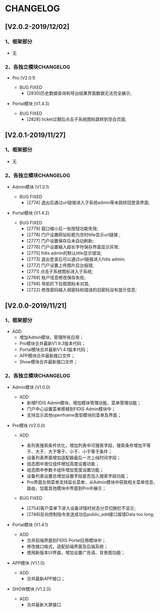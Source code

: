 # CHANGELOG

## [V2.0.2-2019/12/02]

### 1、框架部分

- 无
  
### 2、各独立模块CHANGELOG

- Pro (V2.0.1)
  - BUG FIXED
    - [2830]历史数据查询和导出结果界面数据无法完全展示;
  
- Portal模块 (V1.4.3)
  - BUG FIXED
    - [2828] ticket过期后点击子系统图标跳转到空白页面;

## [V2.0.1-2019/11/27]

### 1、框架部分

- 无
  
### 2、各独立模块CHANGELOG

- Admin模块 (V1.0.1)
  - BUG FIXED
    - [2774] 退出后通过url链接进入子系统admin等未跳转回登录界面;
  
- Portal模块 (V1.4.2)
  - BUG FIXED
    - [2779] 窗口缩小后一些按钮功能失效;
    - [2778] 门户设置网站标题为空时title显示url链接  ;
    - [2777] 门户设置保存后未自动刷新;
    - [2776] 门户设置输入超长字符保存界面显示异常;
    - [2775] fidis admin的默认title显示错误;
    - [2773] 退出登录后可以通过url链接进入fidis admin;
    - [2772] 门户设置上传图片后台报错;
    - [2771] 点击子系统图标进入子系统;
    - [2769] 账户信息修改保存失败;
    - [2768] 导航栏下拉框图标未对其;
    - [2722] 修改密码输入弱密码和错误的旧密码没有提示信息;
  
## [V2.0.0-2019/11/21]

### 1、框架部分

- ADD
  - 增加Admin模块，管理所有应用；
  - Pro模块合并最新V1.9.3版本代码；
  - Portal模块合并最新V1.4.1版本代码；
  - APP模块合并最新接口文件；
  - Show模块合并最新接口文件；
  
### 2、各独立模块CHANGELOG

- Admin模块 (V1.0.0)
  - ADD
    - 新增FIDIS Admin模块，增加模块管理功能、菜单管理功能；
    - 门户中心设置菜单移植到FIDIS Admin模块中；
    - 支持显示其他openframe类型模块的菜单及界面；

- Pro模块 (V2.0.0)
  - ADD
    - 各列表搜索条件优化，增加列表中可搜索字段，搜索条件增加不等于、大于、大于等于、小于、小于等于条件；
    - 设备列表界面增加适配器最后一次上线时间字段；
    - 组态图中液位组件增加高度设置功能；
    - 组态图中参数卡组件增加宽度设置功能；
    - 设备列表设置总增加设置字段是否加入搜索字段功能；
    - Pro界面左侧菜单支持延长菜单，从Admin模块中获取相关菜单信息、路由，加载其他模块中界面到Pro中展示；

  - BUG FIXED
    - [2754]客户菜单下进入设备详情时状态分页切换栏不显示;
    - [2748]反向控制指令发送成功后public_add接口报错​Data too long;
  
- Portal模块 (V1.4.1)
  - ADD
    - 合并前端界面到FIDIS Portal应用模块中；
    - 修改接口格式，适配前端界面及后端系统；
    - 使用新版本UI界面，增加设置广告语、背景图功能；
  
- APP模块 (V1.1.0)
  - ADD
    - 合并最新APP接口；
  
- SHOW模块 (V1.2.0)
  - ADD
    - 合并最新大屏接口
